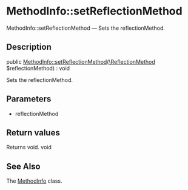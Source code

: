 MethodInfo::setReflectionMethod
================

MethodInfo::setReflectionMethod — Sets the reflectionMethod.

Description
---------------


public [MethodInfo::setReflectionMethod](https://github.com/lingtalfi/DocTools/blob/master/doc/api/DocTools/Info/MethodInfo/setReflectionMethod.md)([\ReflectionMethod](http://php.net/manual/en/class.reflectionmethod.php) $reflectionMethod) : void




Sets the reflectionMethod.




Parameters
--------------

- reflectionMethod
    

Return values
----------------

Returns void.
void








See Also
-----------

The [MethodInfo](https://github.com/lingtalfi/DocTools/blob/master/doc/api/DocTools/Info/MethodInfo.md) class.

